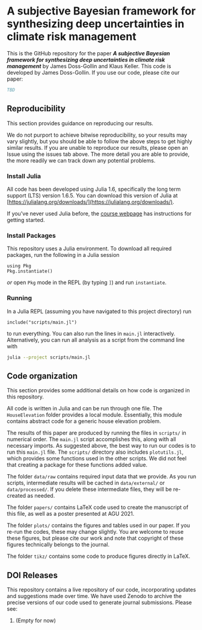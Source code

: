 # A subjective Bayesian framework for synthesizing deep uncertainties in climate risk management

This is the GitHub repository for the paper _**A subjective Bayesian framework for synthesizing deep uncertainties in climate risk management**_ by James Doss-Gollin and Klaus Keller.
This code is developed by James Doss-Gollin.
If you use our code, please cite our paper:

```bibtex
TBD
```

## Reproducibility

This section provides guidance on reproducing our results.

We do not purport to achieve bitwise reproducibility, so your results may vary slightly, but you should be able to follow the above steps to get highly similar results.
If you are unable to reproduce our results, please open an Issue using the issues tab above.
The more detail you are able to provide, the more readily we can track down any potential problems.

### Install Julia

All code has been developed using Julia 1.6, specifically the long term support (LTS) version 1.6.5.
You can download this version of Julia at [https://julialang.org/downloads/](https://julialang.org/downloads/).

If you've never used Julia before, the [course webpage](https://jdossgollin.github.io/environmental-data-science/) has instructions for getting started.

### Install Packages

This repository uses a Julia environment.
To download all required packages, run the following in a Julia session

```julia-repl
using Pkg
Pkg.instantiate()
```

_or_ open `Pkg` mode in the REPL (by typing `]`) and run `instantiate`.

### Running

In a Julia REPL (assuming you have navigated to this project directory) run

```julia-repl
include("scripts/main.jl")
```

to run everything.
You can also run the lines in `main.jl` interactively.
Alternatively, you can run all analysis as a script from the command line with

```bash
julia --project scripts/main.jl
```

## Code organization

This section provides some additional details on how code is organized in this repository.

All code is written in Julia and can be run through one file.
The `HouseElevation` folder provides a local module.
Essentially, this module contains abstract code for a generic house elevation problem.

The results of this paper are produced by running the files in `scripts/` in numerical order.
The `main.jl` script accomplishes this, along with all necessary imports.
As suggested above, the best way to run our codes is to run this `main.jl` file.
The `scripts/` directory also includes `plotutils.jl`, which provides some functions used in the other scripts.
We did not feel that creating a package for these functions added value.

The folder `data/raw` contains required input data that we provide.
As you run scripts, intermediate results will be cached in `data/external/` or `data/processed/`.
If you delete these intermediate files, they will be re-created as needed.

The folder `papers/` contains LaTeX code used to create the manuscript of this file, as well as a poster presented at AGU 2021.

The folder `plots/` contains the figures and tables used in our paper.
If you re-run the codes, these may change slightly.
You are welcome to reuse these figures, but please cite our work and note that copyright of these figures technically belongs to the journal.

The folder `tikz/` contains some code to produce figures directly in LaTeX.

## DOI Releases

This repository contains a live repository of our code, incorporating updates and suggestions made over time.
We have used Zenodo to archive the precise versions of our code used to generate journal submissions.
Please see:

1. (Empty for now)
